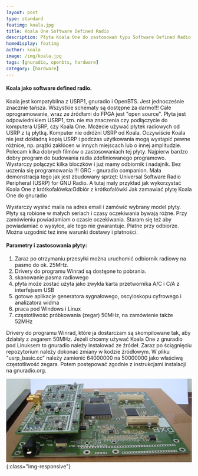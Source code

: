 ```yaml
---
layout: post
type: standard
featimg: koala.jpg
title: Koala One Software Defined Radio
description: Płyta Koala One do zastosowań typu Software Defined Radio. Koala One jest kompatybilna z OpenBTS i Gnuradio. Cena Koala One jest bardziej konkurencyjna niż cena USRP.
homedisplay: featimg
author: koala
image: /img/koala.jpg
tags: [gnuradio, openbts, hardware]
category: [hardware]
---
```

#### Koala jako software defined radio.
Koala jest kompatybilna z USRP1, gnuradio i OpenBTS. Jest jednocześnie znacznie tańsza. Wszystkie schematy są dostępne za darmo!!! Całe oprogramowanie, wraz ze źródłami do FPGA jest "open source".
Płyta jest odpowiednikiem USRP1, tzn. nie ma znaczenia czy podłączycie do komputera USRP, czy Koala One. Możecie używać płytek radiowych od USRP z tą płytką. Komputer nie odróżni USRP od Koala. Oczywiście Koala nie jest dokładną kopią USRP i podczas użytkowania mogą wystąpić pewne różnice, np. prążki zakłócen w innych miejscach lub o innej amplitudzie.
Polecam kilka dobrych filmów o zastosowaniach tej płyty. Najpierw bardzo dobry program do budowania radia zdefiniowanego programowo. Wystarczy połączyć kilka bloczków i już mamy odbiornik i nadajnik. Bez uczenia się programowania !!! GRC - gnuradio companion. Mała demonstracja tego jak jest zbudowany sprzęt: Universal Software Radio Peripheral (USRP) for GNU Radio. A tutaj mały przykład jak wykorzystać Koala One z krótkofalówka:Odbiór z krótkofalówki
Jak zamawiać płytę Koala One do gnuradio

Wystarczy wysłać maila na adres email i zamówić wybrany model płyty. Płyty są robione w małych seriach i czasy oczekiwania bywają różne. Przy zamówieniu powiadamiam o czasie oczekiwania. Staram się też aby powiadamiać o wysyłce, ale tego nie gwarantuje. Płatne przy odbiorze. Można uzgodnić też inne warunki dostawy i płatności.

#### Parametry i zastosowania płyty:

   1. Zaraz po otrzymaniu przesyłki można uruchomić odbiornik radiowy na pasmo do ok. 25MHz.
   1. Drivery do programu Winrad są dostępne to pobrania.
   1. skanowanie pasma radiowego
   1. płyta może zostać użyta jako zwykła karta przetwornika A/C i C/A z interfejsem USB
   1. gotowe aplikacje generatora sygnałowego, oscyloskopu cyfrowego i analizatora widma
   1. praca pod Windows i Linux
   1. częstotliwość próbkowania (zegar) 50MHz, na zamówienie także 52MHz

Drivery do programu Winrad, które ja dostarczam są skompilowane tak, aby działały z zegarem 50MHz. Jeżeli chcemy używać Koala One z gnuradio pod Linuksem to gnuradio należy instalować ze źródeł. Zaraz po ściągnięciu repozytorium należy dokonać zmiany w kodzie źródłowym. W pliku "usrp_basic.cc" należy zamienić 64000000 na 50000000 jako właściwą częstotliwość zegara. Potem postępować zgodnie z instrukcjami instalacji na gnuradio.org.

![GSX1800-i-Koala](/img/DSC05729_640x480.JPG){:class="img-responsive"}
